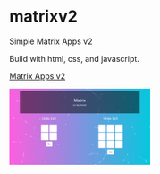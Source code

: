 # matrixv2

Simple Matrix Apps v2

Build with html, css, and javascript.

[Matrix Apps v2](https://gonexwind.github.io/matrixv2)

<img src="ss.png" width="50%" />
